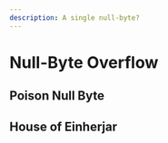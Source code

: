 ```yaml
---
description: A single null-byte?
---
```


# Null-Byte Overflow

## Poison Null Byte

## 

## House of Einherjar



